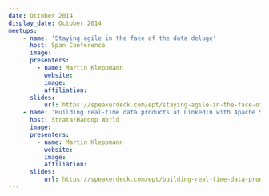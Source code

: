 ```yaml
---
date: October 2014
display_date: October 2014
meetups:
    - name: 'Staying agile in the face of the data deluge'
      host: Span Conference
      image: 
      presenters:
        - name: Martin Kleppmann
          website: 
          image:
          affiliation: 
      slides:
          url: https://speakerdeck.com/ept/staying-agile-in-the-face-of-the-data-deluge
    - name: 'Building real-time data products at LinkedIn with Apache Samza'
      host: Strata/Hadoop World
      image: 
      presenters:
        - name: Martin Kleppmann
          website: 
          image:
          affiliation: 
      slides:
          url: https://speakerdeck.com/ept/building-real-time-data-products-at-linkedin-with-apache-samza
---
```

<!--
   Licensed to the Apache Software Foundation (ASF) under one or more
   contributor license agreements.  See the NOTICE file distributed with
   this work for additional information regarding copyright ownership.
   The ASF licenses this file to You under the Apache License, Version 2.0
   (the "License"); you may not use this file except in compliance with
   the License.  You may obtain a copy of the License at

       http://www.apache.org/licenses/LICENSE-2.0

   Unless required by applicable law or agreed to in writing, software
   distributed under the License is distributed on an "AS IS" BASIS,
   WITHOUT WARRANTIES OR CONDITIONS OF ANY KIND, either express or implied.
   See the License for the specific language governing permissions and
   limitations under the License.
-->